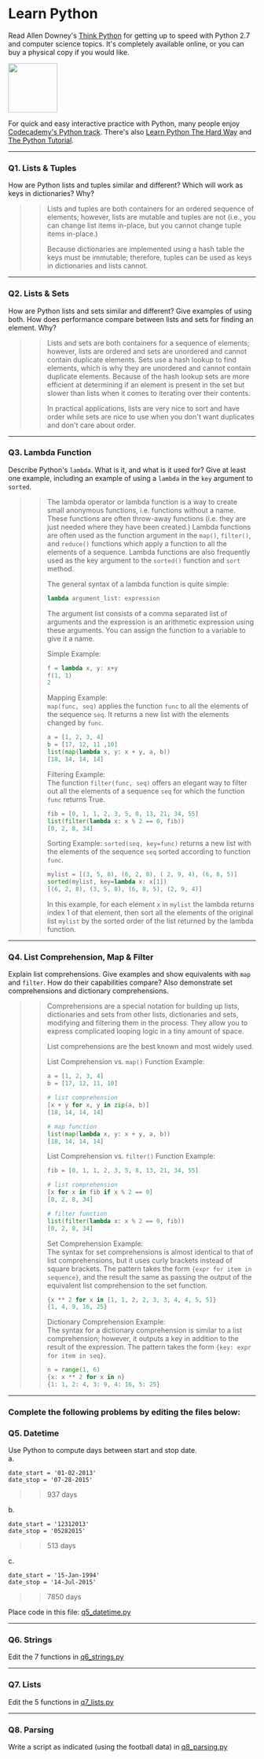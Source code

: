 # Learn Python

Read Allen Downey's [Think Python](http://www.greenteapress.com/thinkpython/) for getting up to speed with Python 2.7 and computer science topics. It's completely available online, or you can buy a physical copy if you would like.

<a href="http://www.greenteapress.com/thinkpython/"><img src="img/think_python.png" style="width: 100px;" target="_blank"></a>

For quick and easy interactive practice with Python, many people enjoy [Codecademy's Python track](http://www.codecademy.com/en/tracks/python). There's also [Learn Python The Hard Way](http://learnpythonthehardway.org/book/) and [The Python Tutorial](https://docs.python.org/2/tutorial/).

---

### Q1. Lists &amp; Tuples

How are Python lists and tuples similar and different? Which will work as keys in dictionaries? Why?

>> Lists and tuples are both containers for an ordered sequence of elements; however, lists are mutable and tuples are not (i.e., you can change list items in-place, but you cannot change tuple items in-place.)  
>>
>> Because dictionaries are implemented using a hash table the keys must be immutable; therefore, tuples can be used as keys in dictionaries and lists cannot.  

---

### Q2. Lists &amp; Sets

How are Python lists and sets similar and different? Give examples of using both. How does performance compare between lists and sets for finding an element. Why?

>> Lists and sets are both containers for a sequence of elements; however, lists are ordered and sets are unordered and cannot contain duplicate elements.  Sets use a hash lookup to find elements, which is why they are unordered and cannot contain duplicate elements. Because of the hash lookup sets are more efficient at determining if an element is present in the set but slower than lists when it comes to iterating over their contents.  
>>
>> In practical applications, lists are very nice to sort and have order while sets are nice to use when you don't want duplicates and don't care about order.

---

### Q3. Lambda Function

Describe Python's `lambda`. What is it, and what is it used for? Give at least one example, including an example of using a `lambda` in the `key` argument to `sorted`.

>> The lambda operator or lambda function is a way to create small anonymous functions, i.e. functions without a name. These functions are often throw-away functions (i.e. they are just needed where they have been created.) Lambda functions are often used as the function argument in the `map()`, `filter()`, and `reduce()` functions which apply a function to all the elements of a sequence.  Lambda functions are also frequently used as the key argument to the `sorted()` function and `sort` method.
>>
>> The general syntax of a lambda function is quite simple:  
>> ```python
>> lambda argument_list: expression
>> ```
>>
>> The argument list consists of a comma separated list of arguments and the expression is an arithmetic expression using these arguments. You can assign the function to a variable to give it a name.  
>> 
>> Simple Example:
>> ```python
>> f = lambda x, y: x+y
>> f(1, 1)
>> 2
>> ```
>>
>> Mapping Example:  
>> `map(func, seq)` applies the function `func` to all the elements of the sequence `seq`. It returns a new list with the elements changed by `func`.  
>> ```python
>> a = [1, 2, 3, 4]
>> b = [17, 12, 11 ,10]
>> list(map(lambda x, y: x + y, a, b))
>> [18, 14, 14, 14]
>> ```
>>
>> Filtering Example:  
>> The function `filter(func, seq)` offers an elegant way to filter out all the elements of a sequence `seq` for which the function `func` returns True.
>> ```python
>> fib = [0, 1, 1, 2, 3, 5, 8, 13, 21, 34, 55]
>> list(filter(lambda x: x % 2 == 0, fib))
>> [0, 2, 8, 34]
>> ```
>>
>> Sorting Example:
>> `sorted(seq, key=func)` returns a new list with the elements of the sequence `seq` sorted according to function `func`.  
>> ```python
>> mylist = [(3, 5, 8), (6, 2, 8), ( 2, 9, 4), (6, 8, 5)]
>> sorted(mylist, key=lambda x: x[1])
>> [(6, 2, 8), (3, 5, 8), (6, 8, 5), (2, 9, 4)]
>> ```
>> In this example, for each element `x` in `mylist` the lambda returns index 1 of that element, then sort all the elements of the original list `mylist` by the sorted order of the list returned by the lambda function.

---

### Q4. List Comprehension, Map &amp; Filter

Explain list comprehensions. Give examples and show equivalents with `map` and `filter`. How do their capabilities compare? Also demonstrate set comprehensions and dictionary comprehensions.

>> Comprehensions are a special notation for building up lists, dictionaries and sets from other lists, dictionaries and sets, modifying and filtering them in the process. They allow you to express complicated looping logic in a tiny amount of space.  
>>
>> List comprehensions are the best known and most widely used.
>>
>> List Comprehension vs. `map()` Function Example:  
>> ```python
>> a = [1, 2, 3, 4]
>> b = [17, 12, 11, 10]
>> 
>> # list comprehension
>> [x + y for x, y in zip(a, b)]
>> [18, 14, 14, 14]
>>
>> # map function
>> list(map(lambda x, y: x + y, a, b))
>> [18, 14, 14, 14]
>>
>> ```
>>
>> List Comprehension vs. `filter()` Function Example:
>> ```python
>> fib = [0, 1, 1, 2, 3, 5, 8, 13, 21, 34, 55]
>>
>> # list comprehension
>> [x for x in fib if x % 2 == 0]
>> [0, 2, 8, 34]
>>
>> # filter function
>> list(filter(lambda x: x % 2 == 0, fib))
>> [0, 2, 8, 34]
>> ```
>> 
>> Set Comprehension Example:  
>> The syntax for set comprehensions is almost identical to that of list comprehensions, but it uses curly brackets instead of square brackets. The pattern takes the form `{expr for item in sequence}`, and the result the same as passing the output of the equivalent list comprehension to the set function.
>> ```python
>> {x ** 2 for x in [1, 1, 2, 2, 3, 3, 4, 4, 5, 5]}
>> {1, 4, 9, 16, 25}
>> ```
>>
>> Dictionary Comprehension Example:  
>> The syntax for a dictionary comprehension is similar to a list comprehension; however, it outputs a key in addition to the result of the expression. The pattern takes the form `{key: expr for item in seq}`.
>> ```python
>> n = range(1, 6)
>> {x: x ** 2 for x in n}
>> {1: 1, 2: 4, 3: 9, 4: 16, 5: 25}
>> ```

---

### Complete the following problems by editing the files below:

### Q5. Datetime
Use Python to compute days between start and stop date.   
a.  

```
date_start = '01-02-2013'    
date_stop = '07-28-2015'
```

>> 937 days

b.  
```
date_start = '12312013'  
date_stop = '05282015'  
```

>> 513 days

c.  
```
date_start = '15-Jan-1994'      
date_stop = '14-Jul-2015'  
```

>> 7850 days

Place code in this file: [q5_datetime.py](python/q5_datetime.py)

---

### Q6. Strings
Edit the 7 functions in [q6_strings.py](python/q6_strings.py)

---

### Q7. Lists
Edit the 5 functions in [q7_lists.py](python/q7_lists.py)

---

### Q8. Parsing
Write a script as indicated (using the football data) in [q8_parsing.py](python/q8_parsing.py)





